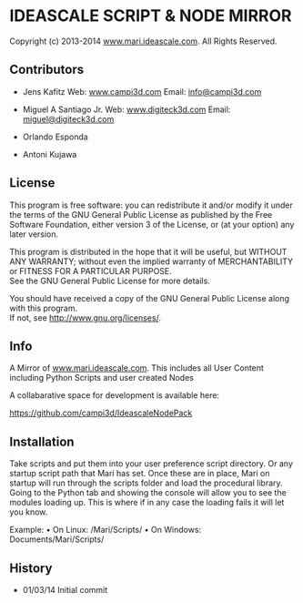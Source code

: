 IDEASCALE SCRIPT & NODE MIRROR
=====================================================================================
Copyright (c) 2013-2014 www.mari.ideascale.com. All Rights Reserved.

Contributors
-----------------

- Jens Kafitz
Web: www.campi3d.com
Email: info@campi3d.com

- Miguel A Santiago Jr.
Web: www.digiteck3d.com
Email: miguel@digiteck3d.com

- Orlando Esponda
- Antoni Kujawa

      
License
-----------------

This program is free software: you can redistribute it and/or modify it under the terms 
of the GNU General Public License as published by the Free Software Foundation, either 
version 3 of the License, or (at your option) any later version.                    
                                      
This program is distributed in the hope that it will be useful, but WITHOUT ANY WARRANTY; 
without even the implied warranty of MERCHANTABILITY or FITNESS FOR A PARTICULAR PURPOSE.  
See the GNU General Public License for more details.                
                                      
You should have received a copy of the GNU General Public License along with this program.  
If not, see <http://www.gnu.org/licenses/>.

Info
-----------------

A Mirror of www.mari.ideascale.com.
This includes all User Content including Python Scripts and user created Nodes


A collabarative space for development is available here:

https://github.com/campi3d/IdeascaleNodePack


Installation
-----------------

Take scripts and put them into your user preference script directory. Or any startup
script path that Mari has set. Once these are in place, Mari on startup will run through
the scripts folder and load the procedural library. Going to the Python tab and showing
the console will allow you to see the modules loading up. This is where if in any case
the loading fails it will let you know. 

Example:
  • On Linux: /Mari/Scripts/
  • On Windows: Documents/Mari/Scripts/ 

History
-----------------

 - 01/03/14 Initial commit






 
        